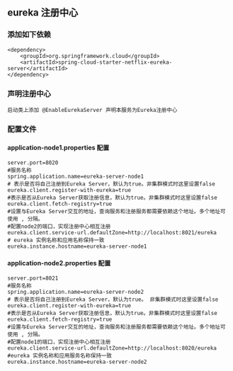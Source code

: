 ## eureka 注册中心

### 添加如下依赖

    <dependency>
        <groupId>org.springframework.cloud</groupId>
        <artifactId>spring-cloud-starter-netflix-eureka-server</artifactId>
    </dependency>
         
### 声明注册中心
    启动类上添加 @EnableEurekaServer 声明本服务为Eureka注册中心
### 配置文件
#### application-node1.properties 配置
    server.port=8020
    #服务名称
    spring.application.name=eureka-server-node1
    # 表示是否将自己注册到Eureka Server，默认为true。非集群模式时这里设置false
    eureka.client.register-with-eureka=true
    #表示是否从Eureka Server获取注册信息，默认为true。非集群模式时这里设置false
    eureka.client.fetch-registry=true
    #设置与Eureka Server交互的地址，查询服务和注册服务都需要依赖这个地址。多个地址可使用 , 分隔。
    #配置node2的端口，实现注册中心相互注册
    eureka.client.service-url.defaultZone=http://localhost:8021/eureka
    # eureka 实例名称和应用名称保持一致
    eureka.instance.hostname=eureka-server-node1
        
####  application-node2.properties 配置 
    server.port=8021
    #服务名称
    spring.application.name=eureka-server-node2
    # 表示是否将自己注册到Eureka Server，默认为true。 非集群模式时这里设置false
    eureka.client.register-with-eureka=true
    #表示是否从Eureka Server获取注册信息，默认为true。非集群模式时这里设置false
    eureka.client.fetch-registry=true
    #设置与Eureka Server交互的地址，查询服务和注册服务都需要依赖这个地址。多个地址可使用 , 分隔。
    #配置node1的端口，实现注册中心相互注册
    eureka.client.service-url.defaultZone=http://localhost:8020/eureka
    #eureka 实例名称和应用服务名称保持一致
    eureka.instance.hostname=eureka-server-node2   
